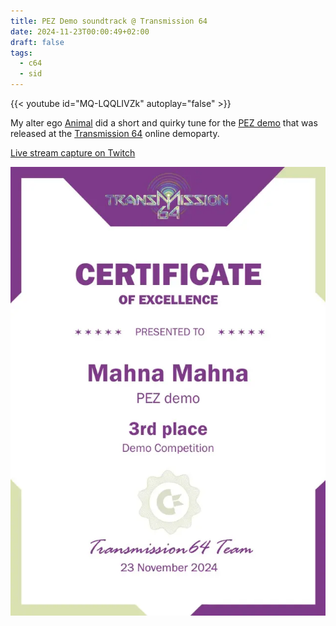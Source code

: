 ```yaml
---
title: PEZ Demo soundtrack @ Transmission 64
date: 2024-11-23T00:00:49+02:00
draft: false
tags:
  - c64
  - sid
---
```


{{< youtube id="MQ-LQQLIVZk" autoplay="false" >}}

My alter ego [Animal](https://csdb.dk/scener/?id=35839) did a short and quirky tune for the [PEZ demo](https://csdb.dk/release/?id=247783) that was released at the [Transmission 64](https://transmission64.com/) online demoparty.

[Live stream capture on Twitch](https://youtu.be/ezA1b-svzy4?feature=shared&t=944)

![Certificate: 3rd place in the democompetition](certificate.webp)

